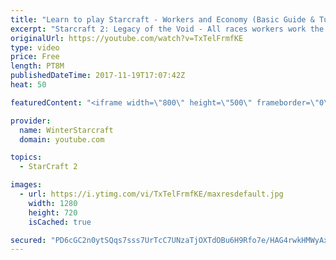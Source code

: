 ```yaml
---
title: "Learn to play Starcraft - Workers and Economy (Basic Guide & Tutorial)"
excerpt: "Starcraft 2: Legacy of the Void - All races workers work the same (mule notwithstanding!)  Wiki on mining: http://wiki.teamliquid.net/starcraft2/Mining_Minerals"
originalUrl: https://youtube.com/watch?v=TxTelFrmfKE
type: video
price: Free
length: PT8M
publishedDateTime: 2017-11-19T17:07:42Z
heat: 50

featuredContent: "<iframe width=\"800\" height=\"500\" frameborder=\"0\" src=\"https://www.youtube.com/embed/TxTelFrmfKE\" allow=\"accelerometer; autoplay; encrypted-media; gyroscope; picture-in-picture\" allowfullscreen></iframe>"

provider:
  name: WinterStarcraft
  domain: youtube.com

topics:
  - StarCraft 2

images:
  - url: https://i.ytimg.com/vi/TxTelFrmfKE/maxresdefault.jpg
    width: 1280
    height: 720
    isCached: true

secured: "PD6cGC2n0ytSQqs7sss7UrTcC7UNzaTjOXTdOBu6H9Rfo7e/HAG4rwkHMWyAxRe0HMiXkpilOiTDE1qPfjzOP/hxE9JsVeFWH5n1AyV/1Q3CPq/CXtIMcaCA0H+9ZXuJcpWiAFy4k7yxqiK7mVwu7c9p3//38034/Pk0BmV2/ioTIvDvu3lRa1AGiTsRPSyYUH35JVTsQAJqxpPkjYWH3UFfOCRFLi5GcxCJq/IuWTEV5cgBFIqanUJQGlrG3G3SsoCyt5GAK37X5eyaxWpvP/ZodDbxO9P13PipD0rkXiOjXOWlZ/ZgmF7zFi5pGOISIFQFmOi8FnPoalrfx/Ehoru/GlxCmT5UYGaudX2MSJA2AUKZUKHftFeN1PY+yu/b1V71swp3JwWk7Wqud855pJi3Ybej7iIHAOa+pizUycg=;vDy6THrfaYQj2FECBpoyJw=="
---
```


